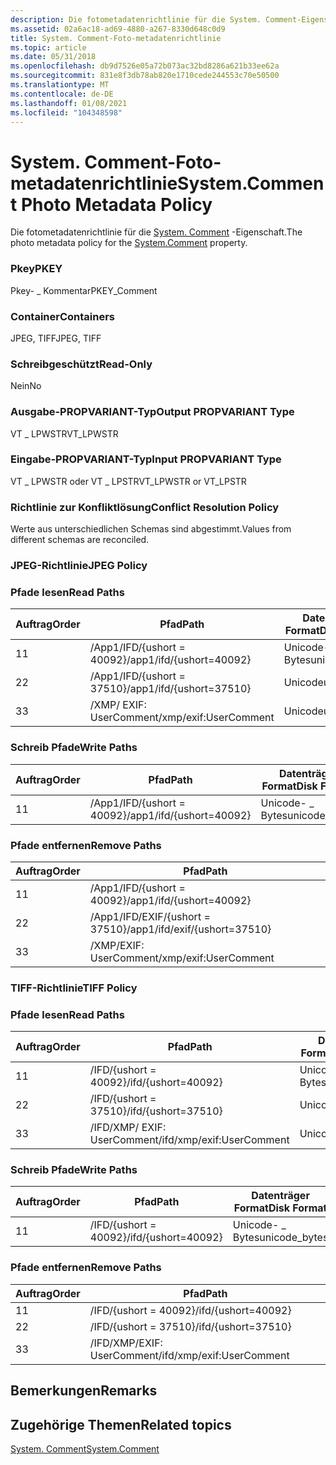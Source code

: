 ```yaml
---
description: Die fotometadatenrichtlinie für die System. Comment-Eigenschaft.
ms.assetid: 02a6ac18-ad69-4880-a267-8330d648c0d9
title: System. Comment-Foto-metadatenrichtlinie
ms.topic: article
ms.date: 05/31/2018
ms.openlocfilehash: db9d7526e05a72b073ac32bd8286a621b33ee62a
ms.sourcegitcommit: 831e8f3db78ab820e1710cede244553c70e50500
ms.translationtype: MT
ms.contentlocale: de-DE
ms.lasthandoff: 01/08/2021
ms.locfileid: "104348598"
---
```

# <a name="systemcomment-photo-metadata-policy"></a><span data-ttu-id="9d198-103">System. Comment-Foto-metadatenrichtlinie</span><span class="sxs-lookup"><span data-stu-id="9d198-103">System.Comment Photo Metadata Policy</span></span>

<span data-ttu-id="9d198-104">Die fotometadatenrichtlinie für die [System. Comment](../properties/props-system-comment.md) -Eigenschaft.</span><span class="sxs-lookup"><span data-stu-id="9d198-104">The photo metadata policy for the [System.Comment](../properties/props-system-comment.md) property.</span></span>

### <a name="pkey"></a><span data-ttu-id="9d198-105">Pkey</span><span class="sxs-lookup"><span data-stu-id="9d198-105">PKEY</span></span>

<span data-ttu-id="9d198-106">Pkey- \_ Kommentar</span><span class="sxs-lookup"><span data-stu-id="9d198-106">PKEY\_Comment</span></span>

### <a name="containers"></a><span data-ttu-id="9d198-107">Container</span><span class="sxs-lookup"><span data-stu-id="9d198-107">Containers</span></span>

<span data-ttu-id="9d198-108">JPEG, TIFF</span><span class="sxs-lookup"><span data-stu-id="9d198-108">JPEG, TIFF</span></span>

### <a name="read-only"></a><span data-ttu-id="9d198-109">Schreibgeschützt</span><span class="sxs-lookup"><span data-stu-id="9d198-109">Read-Only</span></span>

<span data-ttu-id="9d198-110">Nein</span><span class="sxs-lookup"><span data-stu-id="9d198-110">No</span></span>

### <a name="output-propvariant-type"></a><span data-ttu-id="9d198-111">Ausgabe-PROPVARIANT-Typ</span><span class="sxs-lookup"><span data-stu-id="9d198-111">Output PROPVARIANT Type</span></span>

<span data-ttu-id="9d198-112">VT \_ LPWSTR</span><span class="sxs-lookup"><span data-stu-id="9d198-112">VT\_LPWSTR</span></span>

### <a name="input-propvariant-type"></a><span data-ttu-id="9d198-113">Eingabe-PROPVARIANT-Typ</span><span class="sxs-lookup"><span data-stu-id="9d198-113">Input PROPVARIANT Type</span></span>

<span data-ttu-id="9d198-114">VT \_ LPWSTR oder VT \_ LPSTR</span><span class="sxs-lookup"><span data-stu-id="9d198-114">VT\_LPWSTR or VT\_LPSTR</span></span>

### <a name="conflict-resolution-policy"></a><span data-ttu-id="9d198-115">Richtlinie zur Konfliktlösung</span><span class="sxs-lookup"><span data-stu-id="9d198-115">Conflict Resolution Policy</span></span>

<span data-ttu-id="9d198-116">Werte aus unterschiedlichen Schemas sind abgestimmt.</span><span class="sxs-lookup"><span data-stu-id="9d198-116">Values from different schemas are reconciled.</span></span>

### <a name="jpeg-policy"></a><span data-ttu-id="9d198-117">JPEG-Richtlinie</span><span class="sxs-lookup"><span data-stu-id="9d198-117">JPEG Policy</span></span>

### <a name="read-paths"></a><span data-ttu-id="9d198-118">Pfade lesen</span><span class="sxs-lookup"><span data-stu-id="9d198-118">Read Paths</span></span>



| <span data-ttu-id="9d198-119">Auftrag</span><span class="sxs-lookup"><span data-stu-id="9d198-119">Order</span></span> | <span data-ttu-id="9d198-120">Pfad</span><span class="sxs-lookup"><span data-stu-id="9d198-120">Path</span></span>                                | <span data-ttu-id="9d198-121">Datenträger Format</span><span class="sxs-lookup"><span data-stu-id="9d198-121">Disk Format</span></span>    |
|-------|-------------------------------------|----------------|
| <span data-ttu-id="9d198-122">1</span><span class="sxs-lookup"><span data-stu-id="9d198-122">1</span></span>     | <span data-ttu-id="9d198-123">/App1/IFD/{ushort = 40092}</span><span class="sxs-lookup"><span data-stu-id="9d198-123">/app1/ifd/{ushort=40092}</span></span>            | <span data-ttu-id="9d198-124">Unicode- \_ Bytes</span><span class="sxs-lookup"><span data-stu-id="9d198-124">unicode\_bytes</span></span> |
| <span data-ttu-id="9d198-125">2</span><span class="sxs-lookup"><span data-stu-id="9d198-125">2</span></span>     | <span data-ttu-id="9d198-126">/App1/IFD/{ushort = 37510}</span><span class="sxs-lookup"><span data-stu-id="9d198-126">/app1/ifd/{ushort=37510}</span></span>            | <span data-ttu-id="9d198-127">Unicode</span><span class="sxs-lookup"><span data-stu-id="9d198-127">unicode</span></span>        |
| <span data-ttu-id="9d198-128">3</span><span class="sxs-lookup"><span data-stu-id="9d198-128">3</span></span>     | <span data-ttu-id="9d198-129">/XMP/ <xmpalt> EXIF: UserComment</span><span class="sxs-lookup"><span data-stu-id="9d198-129">/xmp/<xmpalt>exif:UserComment</span></span> | <span data-ttu-id="9d198-130">Unicode</span><span class="sxs-lookup"><span data-stu-id="9d198-130">unicode</span></span>        |



 

### <a name="write-paths"></a><span data-ttu-id="9d198-131">Schreib Pfade</span><span class="sxs-lookup"><span data-stu-id="9d198-131">Write Paths</span></span>



| <span data-ttu-id="9d198-132">Auftrag</span><span class="sxs-lookup"><span data-stu-id="9d198-132">Order</span></span> | <span data-ttu-id="9d198-133">Pfad</span><span class="sxs-lookup"><span data-stu-id="9d198-133">Path</span></span>                     | <span data-ttu-id="9d198-134">Datenträger Format</span><span class="sxs-lookup"><span data-stu-id="9d198-134">Disk Format</span></span>    |
|-------|--------------------------|----------------|
| <span data-ttu-id="9d198-135">1</span><span class="sxs-lookup"><span data-stu-id="9d198-135">1</span></span>     | <span data-ttu-id="9d198-136">/App1/IFD/{ushort = 40092}</span><span class="sxs-lookup"><span data-stu-id="9d198-136">/app1/ifd/{ushort=40092}</span></span> | <span data-ttu-id="9d198-137">Unicode- \_ Bytes</span><span class="sxs-lookup"><span data-stu-id="9d198-137">unicode\_bytes</span></span> |



 

### <a name="remove-paths"></a><span data-ttu-id="9d198-138">Pfade entfernen</span><span class="sxs-lookup"><span data-stu-id="9d198-138">Remove Paths</span></span>



| <span data-ttu-id="9d198-139">Auftrag</span><span class="sxs-lookup"><span data-stu-id="9d198-139">Order</span></span> | <span data-ttu-id="9d198-140">Pfad</span><span class="sxs-lookup"><span data-stu-id="9d198-140">Path</span></span>                          |
|-------|-------------------------------|
| <span data-ttu-id="9d198-141">1</span><span class="sxs-lookup"><span data-stu-id="9d198-141">1</span></span>     | <span data-ttu-id="9d198-142">/App1/IFD/{ushort = 40092}</span><span class="sxs-lookup"><span data-stu-id="9d198-142">/app1/ifd/{ushort=40092}</span></span>      |
| <span data-ttu-id="9d198-143">2</span><span class="sxs-lookup"><span data-stu-id="9d198-143">2</span></span>     | <span data-ttu-id="9d198-144">/App1/IFD/EXIF/{ushort = 37510}</span><span class="sxs-lookup"><span data-stu-id="9d198-144">/app1/ifd/exif/{ushort=37510}</span></span> |
| <span data-ttu-id="9d198-145">3</span><span class="sxs-lookup"><span data-stu-id="9d198-145">3</span></span>     | <span data-ttu-id="9d198-146">/XMP/EXIF: UserComment</span><span class="sxs-lookup"><span data-stu-id="9d198-146">/xmp/exif:UserComment</span></span>         |



 

### <a name="tiff-policy"></a><span data-ttu-id="9d198-147">TIFF-Richtlinie</span><span class="sxs-lookup"><span data-stu-id="9d198-147">TIFF Policy</span></span>

### <a name="read-paths"></a><span data-ttu-id="9d198-148">Pfade lesen</span><span class="sxs-lookup"><span data-stu-id="9d198-148">Read Paths</span></span>



| <span data-ttu-id="9d198-149">Auftrag</span><span class="sxs-lookup"><span data-stu-id="9d198-149">Order</span></span> | <span data-ttu-id="9d198-150">Pfad</span><span class="sxs-lookup"><span data-stu-id="9d198-150">Path</span></span>                                    | <span data-ttu-id="9d198-151">Datenträger Format</span><span class="sxs-lookup"><span data-stu-id="9d198-151">Disk Format</span></span>    |
|-------|-----------------------------------------|----------------|
| <span data-ttu-id="9d198-152">1</span><span class="sxs-lookup"><span data-stu-id="9d198-152">1</span></span>     | <span data-ttu-id="9d198-153">/IFD/{ushort = 40092}</span><span class="sxs-lookup"><span data-stu-id="9d198-153">/ifd/{ushort=40092}</span></span>                     | <span data-ttu-id="9d198-154">Unicode- \_ Bytes</span><span class="sxs-lookup"><span data-stu-id="9d198-154">unicode\_bytes</span></span> |
| <span data-ttu-id="9d198-155">2</span><span class="sxs-lookup"><span data-stu-id="9d198-155">2</span></span>     | <span data-ttu-id="9d198-156">/IFD/{ushort = 37510}</span><span class="sxs-lookup"><span data-stu-id="9d198-156">/ifd/{ushort=37510}</span></span>                     | <span data-ttu-id="9d198-157">Unicode</span><span class="sxs-lookup"><span data-stu-id="9d198-157">unicode</span></span>        |
| <span data-ttu-id="9d198-158">3</span><span class="sxs-lookup"><span data-stu-id="9d198-158">3</span></span>     | <span data-ttu-id="9d198-159">/IFD/XMP/ <xmpalt> EXIF: UserComment</span><span class="sxs-lookup"><span data-stu-id="9d198-159">/ifd/xmp/<xmpalt>exif:UserComment</span></span> | <span data-ttu-id="9d198-160">Unicode</span><span class="sxs-lookup"><span data-stu-id="9d198-160">unicode</span></span>        |



 

### <a name="write-paths"></a><span data-ttu-id="9d198-161">Schreib Pfade</span><span class="sxs-lookup"><span data-stu-id="9d198-161">Write Paths</span></span>



| <span data-ttu-id="9d198-162">Auftrag</span><span class="sxs-lookup"><span data-stu-id="9d198-162">Order</span></span> | <span data-ttu-id="9d198-163">Pfad</span><span class="sxs-lookup"><span data-stu-id="9d198-163">Path</span></span>                | <span data-ttu-id="9d198-164">Datenträger Format</span><span class="sxs-lookup"><span data-stu-id="9d198-164">Disk Format</span></span>    |
|-------|---------------------|----------------|
| <span data-ttu-id="9d198-165">1</span><span class="sxs-lookup"><span data-stu-id="9d198-165">1</span></span>     | <span data-ttu-id="9d198-166">/IFD/{ushort = 40092}</span><span class="sxs-lookup"><span data-stu-id="9d198-166">/ifd/{ushort=40092}</span></span> | <span data-ttu-id="9d198-167">Unicode- \_ Bytes</span><span class="sxs-lookup"><span data-stu-id="9d198-167">unicode\_bytes</span></span> |



 

### <a name="remove-paths"></a><span data-ttu-id="9d198-168">Pfade entfernen</span><span class="sxs-lookup"><span data-stu-id="9d198-168">Remove Paths</span></span>



| <span data-ttu-id="9d198-169">Auftrag</span><span class="sxs-lookup"><span data-stu-id="9d198-169">Order</span></span> | <span data-ttu-id="9d198-170">Pfad</span><span class="sxs-lookup"><span data-stu-id="9d198-170">Path</span></span>                      |
|-------|---------------------------|
| <span data-ttu-id="9d198-171">1</span><span class="sxs-lookup"><span data-stu-id="9d198-171">1</span></span>     | <span data-ttu-id="9d198-172">/IFD/{ushort = 40092}</span><span class="sxs-lookup"><span data-stu-id="9d198-172">/ifd/{ushort=40092}</span></span>       |
| <span data-ttu-id="9d198-173">2</span><span class="sxs-lookup"><span data-stu-id="9d198-173">2</span></span>     | <span data-ttu-id="9d198-174">/IFD/{ushort = 37510}</span><span class="sxs-lookup"><span data-stu-id="9d198-174">/ifd/{ushort=37510}</span></span>       |
| <span data-ttu-id="9d198-175">3</span><span class="sxs-lookup"><span data-stu-id="9d198-175">3</span></span>     | <span data-ttu-id="9d198-176">/IFD/XMP/EXIF: UserComment</span><span class="sxs-lookup"><span data-stu-id="9d198-176">/ifd/xmp/exif:UserComment</span></span> |



 

## <a name="remarks"></a><span data-ttu-id="9d198-177">Bemerkungen</span><span class="sxs-lookup"><span data-stu-id="9d198-177">Remarks</span></span>

## <a name="related-topics"></a><span data-ttu-id="9d198-178">Zugehörige Themen</span><span class="sxs-lookup"><span data-stu-id="9d198-178">Related topics</span></span>

<dl> <dt>

[<span data-ttu-id="9d198-179">System. Comment</span><span class="sxs-lookup"><span data-stu-id="9d198-179">System.Comment</span></span>](../properties/props-system-comment.md)
</dt> </dl>

 

 

